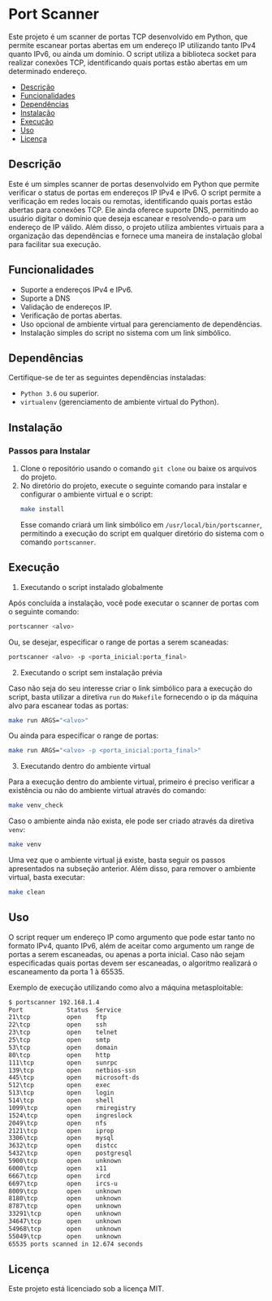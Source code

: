 # Port Scanner

Este projeto é um scanner de portas TCP desenvolvido em Python, que permite escanear portas abertas em um endereço IP utilizando tanto IPv4 quanto IPv6, ou ainda um domínio. O script utiliza a biblioteca socket para realizar conexões TCP, identificando quais portas estão abertas em um determinado endereço.

- [Descrição](#descrição)
- [Funcionalidades](#funcionalidades)
- [Dependências](#dependências)
- [Instalação](#instalação)
- [Execução](#execução)
- [Uso](#uso)
- [Licença](#licença)

## Descrição
Este é um simples scanner de portas desenvolvido em Python que permite verificar o status de portas em endereços IP IPv4 e IPv6. O script permite a verificação em redes locais ou remotas, identificando quais portas estão abertas para conexões TCP. Ele ainda oferece suporte DNS, permitindo ao usuário digitar o domínio que deseja escanear e resolvendo-o para um endereço de IP válido. Além disso, o projeto utiliza ambientes virtuais para a organização das dependências e fornece uma maneira de instalação global para facilitar sua execução.

## Funcionalidades
- Suporte a endereços IPv4 e IPv6.
- Suporte a DNS
- Validação de endereços IP.
- Verificação de portas abertas.
- Uso opcional de ambiente virtual para gerenciamento de dependências.
- Instalação simples do script no sistema com um link simbólico.

## Dependências
Certifique-se de ter as seguintes dependências instaladas:
- `Python 3.6` ou superior.
- `virtualenv` (gerenciamento de ambiente virtual do Python).

## Instalação

### Passos para Instalar
1. Clone o repositório usando o comando `git clone` ou baixe os arquivos do projeto.
2. No diretório do projeto, execute o seguinte comando para instalar e configurar o ambiente virtual e o script:
    ```bash
    make install
    ```
    Esse comando criará um link simbólico em `/usr/local/bin/portscanner`, permitindo a execução do script em qualquer diretório do sistema com o comando `portscanner`.

## Execução

1. Executando o script instalado globalmente

Após concluída a instalação, você pode executar o scanner de portas com o seguinte comando:
```bash
portscanner <alvo>
```
Ou, se desejar, especificar o range de portas a serem scaneadas:

```bash
portscanner <alvo> -p <porta_inicial:porta_final>
```

2. Executando o script sem instalação prévia

Caso não seja do seu interesse criar o link simbólico para a execução do script, basta utilizar a diretiva `run` do `Makefile` fornecendo o ip da máquina alvo para escanear todas as portas:

```bash
make run ARGS="<alvo>"
```

Ou ainda para especificar o range de portas:

```bash
make run ARGS="<alvo> -p <porta_inicial:porta_final>"
```

3. Executando dentro do ambiente virtual

Para a execução dentro do ambiente virtual, primeiro é preciso verificar a existência ou não do ambiente virtual através do comando:

```bash
make venv_check
```

Caso o ambiente ainda não exista, ele pode ser criado através da diretiva `venv`:

```bash
make venv
```

Uma vez que o ambiente virtual já existe, basta seguir os passos apresentados na subseção anterior. Além disso, para remover o ambiente virtual, basta executar:

```bash
make clean
```

## Uso

O script requer um endereço IP como argumento que pode estar tanto no formato IPv4, quanto IPv6, além de aceitar como argumento um range de portas a serem escaneadas, ou apenas a porta inicial. Caso não sejam especificadas quais portas devem ser escaneadas, o algoritmo realizará o escaneamento da porta 1 à 65535.

Exemplo de execução utilizando como alvo a máquina metasploitable:

```bash
$ portscanner 192.168.1.4
Port            Status  Service
21\tcp          open    ftp
22\tcp          open    ssh
23\tcp          open    telnet
25\tcp          open    smtp
53\tcp          open    domain
80\tcp          open    http
111\tcp         open    sunrpc
139\tcp         open    netbios-ssn
445\tcp         open    microsoft-ds
512\tcp         open    exec
513\tcp         open    login
514\tcp         open    shell
1099\tcp        open    rmiregistry
1524\tcp        open    ingreslock
2049\tcp        open    nfs
2121\tcp        open    iprop
3306\tcp        open    mysql
3632\tcp        open    distcc
5432\tcp        open    postgresql
5900\tcp        open    unknown
6000\tcp        open    x11
6667\tcp        open    ircd
6697\tcp        open    ircs-u
8009\tcp        open    unknown
8180\tcp        open    unknown
8787\tcp        open    unknown
33291\tcp       open    unknown
34647\tcp       open    unknown
54968\tcp       open    unknown
55049\tcp       open    unknown
65535 ports scanned in 12.674 seconds
```

## Licença

Este projeto está licenciado sob a licença MIT.